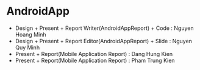 # AndroidApp

* Design + Present + Report Writer(AndroidAppReport) + Code : Nguyen Hoang Minh
* Design + Present + Report Editor(AndroidAppReport) + Slide : Nguyen Quy Minh
* Present + Report(Mobile Application Report) : Dang Hung Kien
* Present + Report(Mobile Application Report) : Pham Trung Kien
